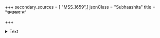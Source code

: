 +++
secondary_sources = [ "MSS_1659",]
jsonClass = "Subhaashita"
title = "अन्तस्तव स"

+++

<details><summary>Text</summary>

अन्तस्तव स ज्वलनो भीमा मकराश्च सर्वतो विकटाः।  
अथ बत विषमयमङ्गम् तदिति निषेव्यः कथं भवेर्जलधे॥
</details>
